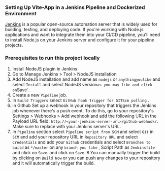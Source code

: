 ### Setting Up Vite-App in a Jenkins Pipeline and Dockerized Environment

[Jenkins](https://www.jenkins.io/) is a popular open-source automation server that is widely used for building, testing, and deploying code. If you're working with Node.js applications and want to integrate them into your CI/CD pipeline, you'll need to install Node.js on your Jenkins server and configure it for your pipeline projects.

### Prerequisites to run this project locally

1. Install NodeJS plugin in Jenkins
2. Go to Manage Jenkins > Tool > NodeJS installation
3. Add NodeJS installation and add name as `nodejs` or `anythingyoulike` and select `Install` and select NodeJS version`as you may like and click on`Save`.
4. Create a new `Pipeline` job.
5. In `Build Triggers` select `GitHub hook trigger for GITScm polling` .
6. in Github Set up a webhook in your repository that triggers the Jenkins job whenever there's a push event. To do this, go to your repository's Settings > Webhooks > Add webhook and add the following URL in the Payload URL field: `http://<your-jenkins-server-url>/github-webhook/`. Make sure to replace <your-jenkins-server-url> with your Jenkins server's URL.
7. In `Pipeline` section select `Pipeline script from SCM` and select `Git` in `SCM` and add your repository URL in `Repository URL` and select `Credentials` and add your `Github` credentials and select `Branches to build` as `*/master` on any `branch you like` , Script Path as `Jenkinsfile` and click on `Save`.
   and click on `Save`.
   8.You can manually trigger the build by clicking on `Build Now` or you can push any changes to your repository and it will automatically trigger the build.
